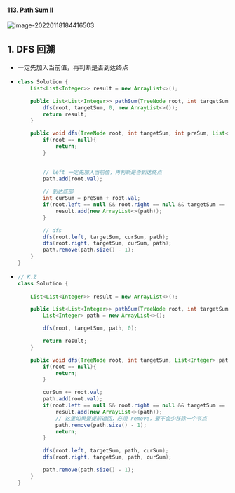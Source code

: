 #### [113. Path Sum II](https://leetcode-cn.com/problems/path-sum-ii)

![image-20220118184416503](https://raw.githubusercontent.com/TWDH/Leetcode-From-Zero/pictures/img/image-20220118184416503.png)

## 1. DFS 回溯

-  一定先加入当前值，再判断是否到达终点

- ```java
  class Solution {
      List<List<Integer>> result = new ArrayList<>();
  
      public List<List<Integer>> pathSum(TreeNode root, int targetSum) {
          dfs(root, targetSum, 0, new ArrayList<>());
          return result;
      }
  
      public void dfs(TreeNode root, int targetSum, int preSum, List<Integer> path){
          if(root == null){
              return;
          }
  
          
          // left 一定先加入当前值，再判断是否到达终点
          path.add(root.val);
          
          // 到达底部
          int curSum = preSum + root.val;
          if(root.left == null && root.right == null && targetSum == curSum){
              result.add(new ArrayList<>(path));
          }
  
          // dfs
          dfs(root.left, targetSum, curSum, path);
          dfs(root.right, targetSum, curSum, path);
          path.remove(path.size() - 1);
      }
  }
  ```
  
-  ```java
   // K.Z
   class Solution {
       
       List<List<Integer>> result = new ArrayList<>();
   
       public List<List<Integer>> pathSum(TreeNode root, int targetSum) {
           List<Integer> path = new ArrayList<>();
   
           dfs(root, targetSum, path, 0);
   
           return result;
       }
   
       public void dfs(TreeNode root, int targetSum, List<Integer> path, int curSum){
           if(root == null){
               return;
           }
   
           curSum += root.val;
           path.add(root.val);
           if(root.left == null && root.right == null && targetSum == curSum){
               result.add(new ArrayList<>(path));
               // 这里如果要提前返回，必须 remove，要不会少移除一个节点
               path.remove(path.size() - 1);
               return;
           }
   
           dfs(root.left, targetSum, path, curSum);
           dfs(root.right, targetSum, path, curSum);
   
           path.remove(path.size() - 1);
       }
   }
   ```

